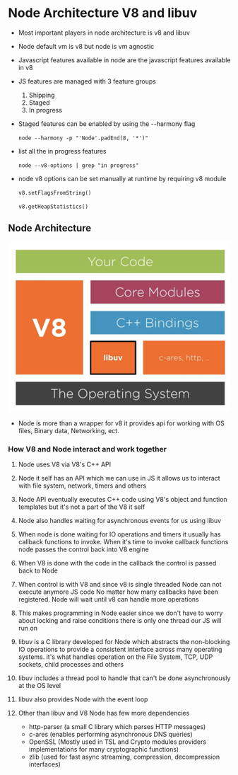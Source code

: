 # Node Architecture V8 and libuv

- Most important players in node architecture is v8 and libuv
- Node default vm is v8 but node is vm agnostic
- Javascript features available in node are the javascript features available in v8
- JS features are managed with 3 feature groups
   
   1. Shipping 
   2. Staged
   3. In progress
   
- Staged features can be enabled by using the --harmony flag
  
  `node --harmony -p "'Node'.padEnd(8, '*')"`

- list all the in progress features

    `node --v8-options | grep "in progress"`

- node v8 options can be set manually at runtime by requiring v8 module

    `v8.setFlagsFromString()`

    `v8.getHeapStatistics()`


## Node Architecture

![image](./node_architecture.png)

- Node is more than a wrapper for v8 it provides api for working with OS files, Binary data, Networking, ect.

### How V8 and Node interact and work together
1. Node uses V8 via V8's C++ API
2. Node it self has an API which we can use in JS it allows us to interact with file system, network, timers and others
3. Node API eventually executes C++ code using V8's object and function templates but it's not a part of the V8 it self
4. Node also handles waiting for asynchronous events for us using libuv
5. When node is done waiting for IO operations and timers it usually has callback functions to invoke. When it's time to invoke callback functions node passes the control back into V8 engine
6. When V8 is done with the code in the callback the control is passed back to Node
7. When control is with V8 and since v8 is single threaded Node can not execute anymore JS code No matter how many callbacks have been registered. Node will wait until v8 can handle more operations
8. This makes programming in Node easier since we don't have to worry about locking and raise conditions there is only one thread our JS will run on
9. libuv is a C library developed for Node which abstracts the non-blocking IO operations to provide a consistent interface across many operating systems. it's what handles operation on the File System, TCP, UDP sockets, child processes and others
10. libuv includes a thread pool to handle that can't be done asynchronously at the OS level
11. libuv also provides Node with the event loop
12. Other than libuv and V8 Node has few more dependencies 

    - http-parser (a small C library which parses HTTP messages)
    - c-ares (enables performing asynchronous DNS queries)
    - OpenSSL (Mostly used in TSL and Crypto modules providers implementations for many cryptographic functions)
    - zlib (used for fast async streaming, compression, decompression interfaces)